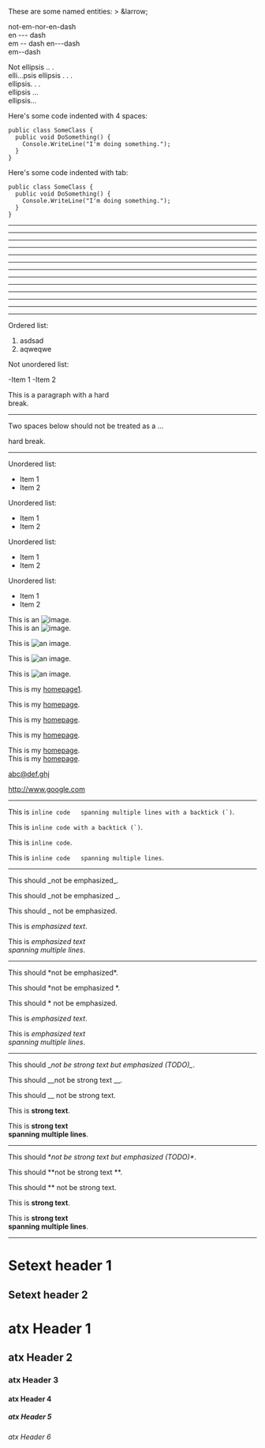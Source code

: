 These are some named entities: &gt; &larrow;

not-em-nor-en-dash  
en --- dash  
em -- dash
en---dash  
em--dash

Not ellipsis .. .  
elli...psis
ellipsis . . .  
ellipsis. . .  
ellipsis ...  
ellipsis...  

Here's some code indented with 4 spaces:

    public class SomeClass {
      public void DoSomething() {
        Console.WriteLine("I'm doing something.");
      }
    }

Here's some code indented with tab:

	public class SomeClass {
	  public void DoSomething() {
	    Console.WriteLine("I'm doing something.");
	  }
	}

* * * * 

* * * *

* * * *

* * *

- - - - -

- - - -

- - -


****

***

***

-----

----

---

Ordered list:

1. asdsad
2. aqweqwe

Not unordered list:

-Item 1
-Item 2

This is a paragraph with a hard  
break.

***

Two spaces below should not be treated as a ...
  
hard break.

***

Unordered list:

 + Item 1
 + Item 2

Unordered list:

 - Item 1
 - Item 2

Unordered list:

  * Item 1
  * Item 2

Unordered list:

* Item 1
* Item 2

This is an ![image][lorem1].  
This is an ![image][lorem2].

[lorem1]: http://lorempixel.com/output/abstract-q-c-32-32-9.jpg
[lorem2]: http://lorempixel.com/output/abstract-q-c-32-32-9.jpg "Lorem Pixel"

This is ![an image](http://lorempixel.com/output/abstract-q-c-32-32-9.jpg "Lorem Pixel").

This is ![an image](http://lorempixel.com/output/abstract-q-c-32-32-9.jpg "").

This is ![an image](http://lorempixel.com/output/abstract-q-c-32-32-9.jpg).

This is my [homepage1][].

This is my [homepage](http://www.marekstoj.com "Click me!").

This is my [homepage](http://www.marekstoj.com "").

This is my [homepage](http://www.marekstoj.com).

This is my [homepage][homepage1].  
This is my [homepage][homepage2].

[homepage1]: http://www.marekstoj.com
[homepage2]: http://www.marekstoj.com "My Homepage"

<abc@def.ghj>

http://www.google.com

---

This is ``inline code  
spanning multiple lines with a backtick (`)``.

This is ``inline code with a backtick (`)``.

This is `inline code`.

This is `inline code  
spanning multiple lines`.

---

This should \_not be emphasized\_.

This should _not be emphasized _.

This should _ not be emphasized.

This is _emphasized text_.

This is _emphasized text  
spanning multiple lines_.

---

This should \*not be emphasized\*.

This should *not be emphasized *.

This should * not be emphasized.

This is *emphasized text*.

This is *emphasized text  
spanning multiple lines*.

---

This should \__not be strong text but emphasized (TODO)\__.

This should __not be strong text __.

This should __ not be strong text.

This is __strong text__.

This is __strong text  
spanning multiple lines__.

---

This should \**not be strong text but emphasized (TODO)\**.

This should **not be strong text **.

This should ** not be strong text.

This is **strong text**.

This is **strong text  
spanning multiple lines**.

---

Setext header 1 
===============

Setext header 2
---------------

# atx Header 1

## atx Header 2

### atx Header 3

#### atx Header 4

##### atx Header 5

###### atx Header 6
